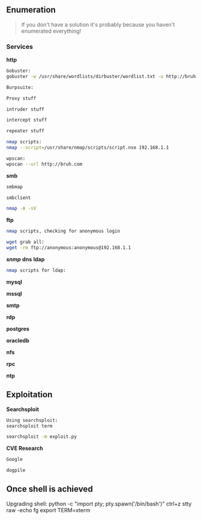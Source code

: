 ## Enumeration
> If you don't have a solution it's probably because you haven't enumerated everything!

### Services
**http**
```sh
Gobuster:
gobuster -w /usr/share/wordlists/dirbuster/wordlist.txt -u http://bruh.com -x php -t 80
```

```sh
Burpsuite:

Proxy stuff

intruder stuff

intercept stuff

repeater stuff
```

```sh
nmap scripts:
nmap --script=/usr/share/nmap/scripts/script.nse 192.168.1.1 
```

```sh
wpscan:
wpscan --url http://bruh.com
```

**smb**
```sh
smbmap
```

```sh
smbclient
```

```sh
nmap -A -sV
```



**ftp**

```sh
nmap scripts, checking for anonymous login
```
```sh
wget grab all:
wget -rm ftp://anonymous:anonymous@192.168.1.1
```

***snmp***
**dns**
**ldap**
```sh
nmap scripts for ldap:

```

**mysql**

**mssql**

**smtp**

**rdp**

**postgres**

**oracledb**

**nfs**

**rpc**

**ntp**






## Exploitation

**Searchsploit**
```sh
Using searchsploit:
searchsploit term

searchsploit -m exploit.py
```
**CVE Research**
```sh
Google

dogpile
```



## Once shell is achieved

Upgrading shell:
python -c "import pty; pty.spawn('/bin/bash')"
ctrl+z
stty raw -echo
fg
export TERM=xterm
